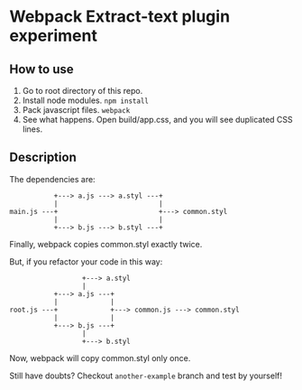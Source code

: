 Webpack Extract-text plugin experiment
======================================

## How to use

1. Go to root directory of this repo.
2. Install node modules.
   `npm install`
3. Pack javascript files.
   `webpack`
4. See what happens.
   Open build/app.css, and you will see duplicated CSS lines.

## Description

The dependencies are:

```
           +---> a.js ---> a.styl ---+
           |                         |
main.js ---+                         +---> common.styl
           |                         |
           +---> b.js ---> b.styl ---+
```

Finally, webpack copies common.styl exactly twice.

But, if you refactor your code in this way:

```
                  +---> a.styl
                  |
           +---> a.js ---+
           |             |
root.js ---+             +---> common.js ---> common.styl
           |             |
           +---> b.js ---+
                  |
                  +---> b.styl
```

Now, webpack will copy common.styl only once.

Still have doubts? Checkout `another-example` branch and test by yourself!
